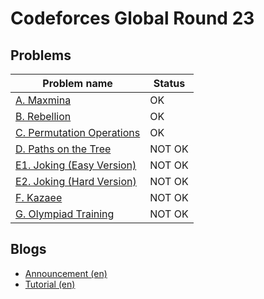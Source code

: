 # Codeforces Global Round 23

## Problems

|Problem name|Status|
|------------|---------|
| [A. Maxmina](problems/A._Maxmina.md)|OK|
| [B. Rebellion](problems/B._Rebellion.md)|OK|
| [C. Permutation Operations](problems/C._Permutation_Operations.md)|OK|
| [D. Paths on the Tree](problems/D._Paths_on_the_Tree.md)|NOT OK|
| [E1. Joking (Easy Version)](problems/E1._Joking_(Easy_Version).md)|NOT OK|
| [E2. Joking (Hard Version)](problems/E2._Joking_(Hard_Version).md)|NOT OK|
| [F. Kazaee](problems/F._Kazaee.md)|NOT OK|
| [G. Olympiad Training](problems/G._Olympiad_Training.md)|NOT OK|
## Blogs

- [Announcement (en)](blogs/Announcement_(en).md)
- [Tutorial (en)](blogs/Tutorial_(en).md)
